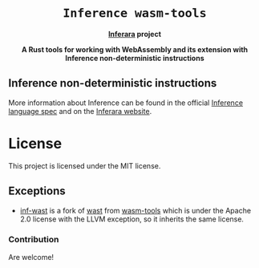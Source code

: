 <div align="center">
  <h1><code>Inference wasm-tools</code></h1>

<strong><a href="https://inferara.com/">Inferara</a> project</strong>

  <p>
    <strong>A Rust tools for working with WebAssembly and its extension with Inference non-deterministic instructions</strong>
  </p>

</div>

## Inference non-deterministic instructions

More information about Inference can be found in the official [Inference language spec](https://github.com/Inferara/inference-language-spec) and on the [Inferara website](https://www.inferara.com).


# License

This project is licensed under the MIT license.

## Exceptions

- [inf-wast](./wast/) is a fork of [wast](https://github.com/bytecodealliance/wasm-tools/tree/main/crates/wast) from [wasm-tools](https://github.com/bytecodealliance/wasm-tools/tree/main) which is under the Apache 2.0 license with the LLVM exception, so it inherits the same license.

### Contribution

Are welcome!
